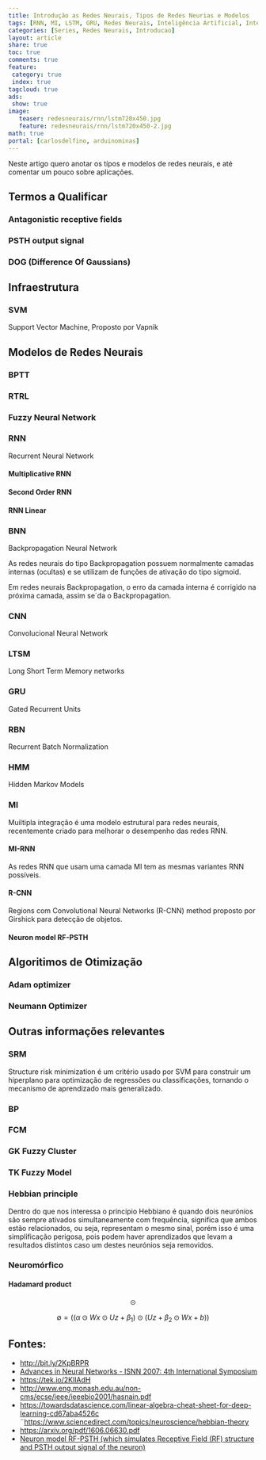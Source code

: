 ```yaml
---
title: Introdução as Redes Neurais, Tipos de Redes Neurias e Modelos 
tags: [RNN, MI, LSTM, GRU, Redes Neurais, Inteligência Artificial, Inteligência, Artificial, RNN, NN, LTSM, Formulas, Rampa Simetrica, Simetrica, Ativação Lógistica, Hiperbólica, Tangente, Tangente Hiperbólica, Função Logistica]
categories: [Series, Redes Neurais, Introducao]
layout: article
share: true
toc: true
comments: true
feature:
 category: true
 index: true
tagcloud: true
ads: 
 show: true
image:
   teaser: redesneurais/rnn/lstm720x450.jpg
   feature: redesneurais/rnn/lstm720x450-2.jpg
math: true
portal: [carlosdelfino, arduinominas]
---
```

Neste artigo quero anotar os típos e modelos de redes neurais, e até comentar um pouco sobre aplicações.

<!--more-->
## Termos a Qualificar

### Antagonistic receptive fields 

### PSTH output signal

### DOG (Difference Of Gaussians)


## Infraestrutura

### SVM

Support Vector Machine, Proposto por Vapnik



## Modelos de Redes Neurais

### BPTT

### RTRL

### Fuzzy Neural Network

### RNN

Recurrent Neural Network

#### Multiplicative RNN

#### Second Order RNN


#### RNN Linear

### BNN

Backpropagation Neural Network

As redes neurais do tipo Backpropagation possuem normalmente camadas internas (ocultas) e se utilizam de funções de ativação do tipo sigmoid.

Em redes neurais Backpropagation, o erro da camada interna é corrigido na próxima camada, assim se´da o Backpropagation.

### CNN

Convolucional Neural Network

### LTSM

Long Short Term Memory networks

### GRU

Gated Recurrent Units

### RBN

Recurrent Batch Normalization

### HMM

Hidden Markov Models

### MI

Muiltipla integração é uma modelo estrutural para redes neurais, recentemente criado para melhorar o desempenho das redes RNN.


#### MI-RNN

As redes RNN que usam uma camada MI tem as mesmas variantes RNN possíveis.

#### R-CNN

Regions com Convolutional Neural Networks (R-CNN) method proposto por Girshick para detecção de objetos.

#### Neuron model RF-PSTH 

## Algoritimos de Otimização

### Adam optimizer

### Neumann Optimizer

## Outras informações relevantes

### SRM

Structure risk minimization é um critério usado por SVM para construir um hiperplano para optimização de regressões ou classificações, tornando o mecanismo de aprendizado mais generalizado.

### BP

### FCM

### GK Fuzzy Cluster

### TK Fuzzy Model

### Hebbian principle

Dentro do que nos interessa o principio Hebbiano é quando dois neurónios são sempre ativados simultaneamente com frequência, significa que ambos estão relacionados, ou seja, representam o mesmo sinal, porém isso é uma simplificação perigosa, pois podem haver aprendizados que levam a resultados distintos caso um destes neurónios seja removidos.

### Neuromórfico

#### Hadamard product 

$$ \odot $$

$$
\emptyset = ((\alpha \odot Wx \odot Uz + \beta_1) \odot (Uz + \beta_2 \odot Wx + b))
$$


## Fontes:

* http://bit.ly/2KpBRPR
* [Advances in Neural Networks - ISNN 2007: 4th International Symposium](http://bit.ly/2HHI8og) 
* https://tek.io/2KlIAdH
* http://www.eng.monash.edu.au/non-cms/ecse/ieee/ieeebio2001/hasnain.pdf
* https://towardsdatascience.com/linear-algebra-cheat-sheet-for-deep-learning-cd67aba4526c
¨https://www.sciencedirect.com/topics/neuroscience/hebbian-theory
* https://arxiv.org/pdf/1606.06630.pdf
* [Neuron model RF-PSTH (which simulates Receptive Field (RF) structure and PSTH output signal of the neuron) ](http://neuroclusterbrain.com/neuron_model.html)
